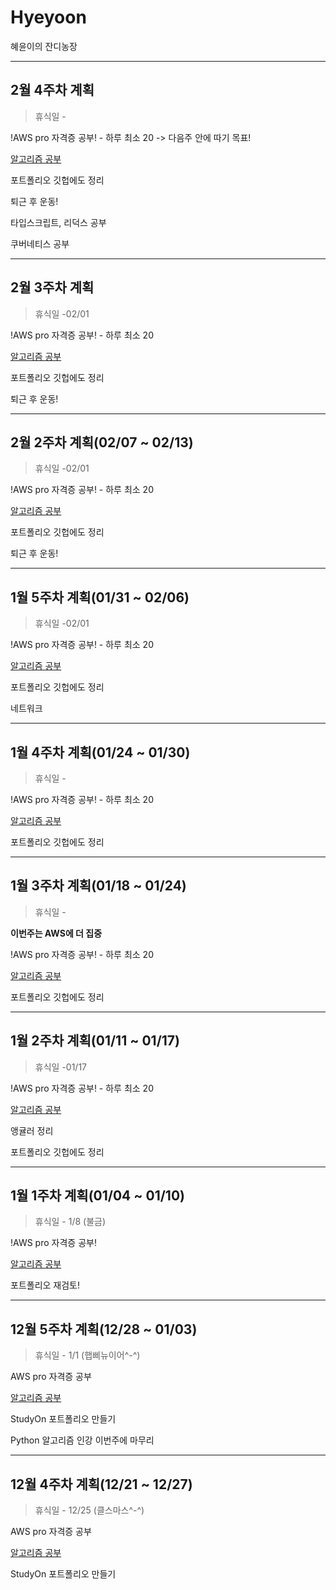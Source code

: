 # Hyeyoon
혜윤이의 잔디농장


------


## 2월 4주차 계획
> 휴식일 -

!AWS pro 자격증 공부! - 하루 최소 20 -> 다음주 안에 따기 목표!

[알고리즘 공부](https://github.com/hyeyoon0808/Algorithm_Study)

포트폴리오 깃헙에도 정리

퇴근 후 운동!

타입스크립트, 리덕스 공부

쿠버네티스 공부 


------


## 2월 3주차 계획
> 휴식일 -02/01

!AWS pro 자격증 공부! - 하루 최소 20

[알고리즘 공부](https://github.com/hyeyoon0808/Algorithm_Study)

포트폴리오 깃헙에도 정리

퇴근 후 운동!


------


## 2월 2주차 계획(02/07 ~ 02/13)
> 휴식일 -02/01

!AWS pro 자격증 공부! - 하루 최소 20

[알고리즘 공부](https://github.com/hyeyoon0808/Algorithm_Study)

포트폴리오 깃헙에도 정리

퇴근 후 운동!


------


## 1월 5주차 계획(01/31 ~ 02/06)
> 휴식일 -02/01

!AWS pro 자격증 공부! - 하루 최소 20

[알고리즘 공부](https://github.com/hyeyoon0808/Algorithm_Study)

포트폴리오 깃헙에도 정리

네트워크 


------


## 1월 4주차 계획(01/24 ~ 01/30)
> 휴식일 -

!AWS pro 자격증 공부! - 하루 최소 20

[알고리즘 공부](https://github.com/hyeyoon0808/Algorithm_Study)

포트폴리오 깃헙에도 정리


------


## 1월 3주차 계획(01/18 ~ 01/24)
> 휴식일 -

**이번주는 AWS에 더 집중**

!AWS pro 자격증 공부! - 하루 최소 20

[알고리즘 공부](https://github.com/hyeyoon0808/Algorithm_Study)

포트폴리오 깃헙에도 정리


------


## 1월 2주차 계획(01/11 ~ 01/17)
> 휴식일 -01/17

!AWS pro 자격증 공부! - 하루 최소 20

[알고리즘 공부](https://github.com/hyeyoon0808/Algorithm_Study)

앵귤러 정리

포트폴리오 깃헙에도 정리


------


## 1월 1주차 계획(01/04 ~ 01/10)
> 휴식일 - 1/8 (불금)

!AWS pro 자격증 공부!

[알고리즘 공부](https://github.com/hyeyoon0808/Algorithm_Study)

포트폴리오 재검토!


------


## 12월 5주차 계획(12/28 ~ 01/03)
> 휴식일 - 1/1 (햅삐뉴이어^-^)

AWS pro 자격증 공부 

[알고리즘 공부](https://github.com/hyeyoon0808/Algorithm_Study)

StudyOn 포트폴리오 만들기

Python 알고리즘 인강 이번주에 마무리


------


## 12월 4주차 계획(12/21 ~ 12/27)
> 휴식일 - 12/25 (클스마스^-^)

AWS pro 자격증 공부

[알고리즘 공부](https://github.com/hyeyoon0808/Algorithm_Study)

StudyOn 포트폴리오 만들기




